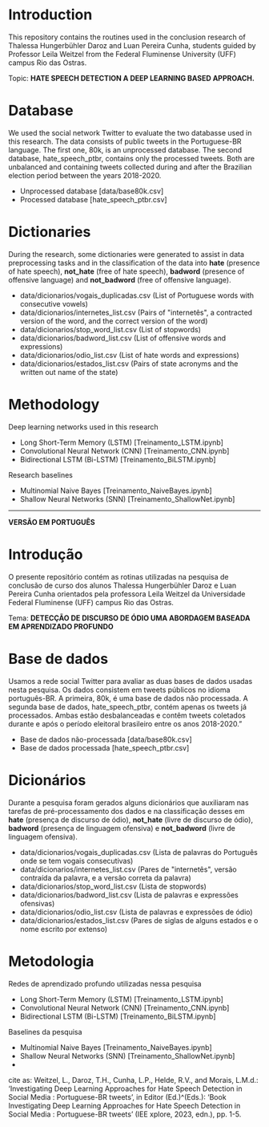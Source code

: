 # Introduction

This repository contains the routines used in the conclusion research of Thalessa Hungerbühler Daroz and Luan Pereira Cunha, students guided by Professor Leila Weitzel from the Federal Fluminense University (UFF) campus Rio das Ostras.

Topic: **HATE SPEECH DETECTION A DEEP LEARNING BASED APPROACH.**

# Database

We used the social network Twitter to evaluate the two databasse used in this research. The data consists of public tweets in the Portuguese-BR language.
The first one, 80k, is an unprocessed database. The second database, hate_speech_ptbr, contains only the processed tweets. Both are unbalanced and containing tweets collected during and after the Brazilian election period between the years 2018-2020.

- Unprocessed database [data/base80k.csv]
- Processed database [hate_speech_ptbr.csv]

# Dictionaries

During the research, some dictionaries were generated to assist in data preprocessing tasks and in the classification of the data into **hate** (presence of hate speech), **not_hate** (free of hate speech), **badword** (presence of offensive language) and **not_badword** (free of offensive language).

- data/dicionarios/vogais_duplicadas.csv (List of Portuguese words with consecutive vowels)
- data/dicionarios/internetes_list.csv (Pairs of "internetês", a contracted version of the word, and the correct version of the word)
- data/dicionarios/stop_word_list.csv (List of stopwords)
- data/dicionarios/badword_list.csv (List of offensive words and expressions)
- data/dicionarios/odio_list.csv (List of hate words and expressions)
- data/dicionarios/estados_list.csv (Pairs of state acronyms and the written out name of the state)

# Methodology

Deep learning networks used in this research

- Long Short-Term Memory (LSTM) [Treinamento_LSTM.ipynb]
- Convolutional Neural Network (CNN) [Treinamento_CNN.ipynb]
- Bidirectional LSTM (Bi-LSTM) [Treinamento_BiLSTM.ipynb]

Research baselines

- Multinomial Naive Bayes [Treinamento_NaiveBayes.ipynb]
- Shallow Neural Networks (SNN) [Treinamento_ShallowNet.ipynb]

-------------------
**VERSÃO EM PORTUGUÊS**

# Introdução
O presente repositório contém as rotinas utilizadas na pesquisa de conclusão de curso dos alunos Thalessa Hungerbühler Daroz e Luan Pereira Cunha orientados pela professora Leila Weitzel da Universidade Federal Fluminense (UFF) campus Rio das Ostras.

Tema: **DETECÇÃO DE DISCURSO DE ÓDIO UMA ABORDAGEM BASEADA EM APRENDIZADO PROFUNDO**

# Base de dados
Usamos a rede social Twitter para avaliar as duas bases de dados usadas nesta pesquisa. Os dados consistem em tweets públicos no idioma português-BR. A primeira, 80k, é uma base de dados não processada. A segunda base de dados, hate_speech_ptbr, contém apenas os tweets já processados. Ambas estão desbalanceadas e contêm tweets coletados durante e após o período eleitoral brasileiro entre os anos 2018-2020.”

- Base de dados não-processada [data/base80k.csv]
- Base de dados processada [hate_speech_ptbr.csv]

# Dicionários
Durante a pesquisa foram gerados alguns dicionários que auxiliaram nas tarefas de pré-processamento dos dados e na classificação desses em **hate** (presença de discurso de ódio), **not_hate** (livre de discurso de ódio), **badword** (presença de linguagem ofensiva) e **not_badword** (livre de linguagem ofensiva).

- data/dicionarios/vogais_duplicadas.csv (Lista de palavras do Português onde se tem vogais consecutivas)
- data/dicionarios/internetes_list.csv (Pares de "internetês", versão contraída da palavra, e a versão correta da palavra)
- data/dicionarios/stop_word_list.csv (Lista de stopwords)
- data/dicionarios/badword_list.csv (Lista de palavras e expressões ofensivas)
- data/dicionarios/odio_list.csv (Lista de palavras e expressões de ódio)
- data/dicionarios/estados_list.csv (Pares de siglas de alguns estados e o nome escrito por extenso)

# Metodologia

Redes de aprendizado profundo utilizadas nessa pesquisa
- Long Short-Term Memory (LSTM) [Treinamento_LSTM.ipynb]
- Convolutional Neural Network (CNN) [Treinamento_CNN.ipynb]
- Bidirectional LSTM (Bi-LSTM) [Treinamento_BiLSTM.ipynb]

Baselines da pesquisa
- Multinomial Naive Bayes [Treinamento_NaiveBayes.ipynb]
- Shallow Neural Networks (SNN) [Treinamento_ShallowNet.ipynb]
- 


cite as:
Weitzel, L., Daroz, T.H., Cunha, L.P., Helde, R.V., and Morais, L.M.d.: ‘Investigating Deep Learning Approaches for Hate Speech Detection in Social Media : Portuguese-BR tweets’, in Editor (Ed.)^(Eds.): ‘Book Investigating Deep Learning Approaches for Hate Speech Detection in Social Media : Portuguese-BR tweets’ (IEE xplore, 2023, edn.), pp. 1-5.
